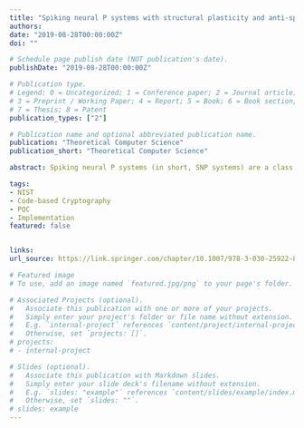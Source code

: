 ```yaml
---
title: "Spiking neural P systems with structural plasticity and anti-spikes"
authors:
date: "2019-08-28T00:00:00Z"
doi: ""

# Schedule page publish date (NOT publication's date).
publishDate: "2019-08-28T00:00:00Z"

# Publication type.
# Legend: 0 = Uncategorized; 1 = Conference paper; 2 = Journal article;
# 3 = Preprint / Working Paper; 4 = Report; 5 = Book; 6 = Book section;
# 7 = Thesis; 8 = Patent
publication_types: ["2"]

# Publication name and optional abbreviated publication name.
publication: "Theoretical Computer Science"
publication_short: "Theoretical Computer Science"

abstract: Spiking neural P systems (in short, SNP systems) are a class of distributed parallel computing devices, abstracted from the way neurons communicate by means of spikes. This paper discusses spiking neural P systems with structural plasticity and anti-spikes (in short, SNP-SPA systems), a new variant of SNP systems with two interesting features: structural plasticity and anti-spike. By means of plasticity rules in neurons, SNP-SPA systems can provide a dynamic directed graph structure. Turing universality of SNP-SPA systems is discussed. It is proven that SNP-SPA systems as number generating/accepting devices are Turing universal, and a small example with 56 neurons that computes a universal function is constructed. The introduction of anti-spikes allows to reduce the modules in the proof of universality.

tags:
- NIST
- Code-based Cryptography
- PQC
- Implementation
featured: false


links:
url_source: https://link.springer.com/chapter/10.1007/978-3-030-25922-8_4

# Featured image
# To use, add an image named `featured.jpg/png` to your page's folder. 

# Associated Projects (optional).
#   Associate this publication with one or more of your projects.
#   Simply enter your project's folder or file name without extension.
#   E.g. `internal-project` references `content/project/internal-project/index.md`.
#   Otherwise, set `projects: []`.
# projects:
# - internal-project

# Slides (optional).
#   Associate this publication with Markdown slides.
#   Simply enter your slide deck's filename without extension.
#   E.g. `slides: "example"` references `content/slides/example/index.md`.
#   Otherwise, set `slides: ""`.
# slides: example
---
```


<!-- {{% alert note %}}
Click the *Slides* button above to demo Academic's Markdown slides feature.
{{% /alert %}} -->

<!-- Supplementary notes can be added here, including [code and math](https://sourcethemes.com/academic/docs/writing-markdown-latex/). -->

